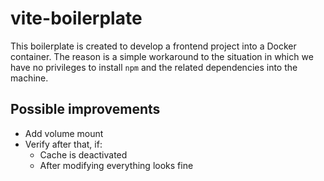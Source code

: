 # vite-boilerplate

This boilerplate is created to develop a frontend project into a Docker container. The reason is a simple workaround to the situation in which we have no privileges to install `npm` and the related dependencies into the machine.

## Possible improvements
- Add volume mount
- Verify after that, if:
	- Cache is deactivated
	- After modifying everything looks fine
